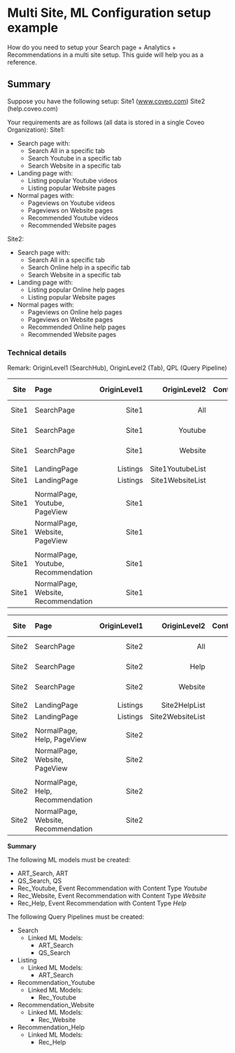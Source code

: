 # Multi Site, ML Configuration setup example
How do you need to setup your Search page + Analytics + Recommendations in a multi site setup.
This guide will help you as a reference.

## Summary
Suppose you have the following setup:
Site1 (www.coveo.com)
Site2 (help.coveo.com)

Your requirements are as follows (all data is stored in a single Coveo Organization):
Site1:
* Search page with:
  * Search All in a specific tab
  * Search Youtube in a specific tab
  * Search Website in a specific tab
* Landing page with:
  * Listing popular Youtube videos
  * Listing popular Website pages
* Normal pages with:
  * Pageviews on Youtube videos
  * Pageviews on Website pages
  * Recommended Youtube videos
  * Recommended Website pages

Site2:
* Search page with:
  * Search All in a specific tab
  * Search Online help in a specific tab
  * Search Website in a specific tab
* Landing page with:
  * Listing popular Online help pages
  * Listing popular Website pages
* Normal pages with:
  * Pageviews on Online help pages
  * Pageviews on Website pages
  * Recommended Online help pages
  * Recommended Website pages

### Technical details
Remark: OriginLevel1 (SearchHub), OriginLevel2 (Tab), QPL (Query Pipeline)

| Site      | Page          | OriginLevel1 | OriginLevel2 | ContentType | QPL | ML Models needed | ML Models QPL |
| --------- |:------------- | ------------:| ------------:| -----------:| --- | -------- | -------- |
| Site1     | SearchPage    | Site1        | All          |             | Search | ART, QS | ART_Search, QS_Search |
| Site1     | SearchPage    | Site1        | Youtube      |             | Search | ART, QS | ART_Search, QS_Search |
| Site1     | SearchPage    | Site1        | Website      |             | Search | ART, QS | ART_Search, QS_Search |
| | | | | | | |
| Site1     | LandingPage   | Listings     | Site1YoutubeList        |             | Listing | ART, QS | ART_Search |
| Site1     | LandingPage   | Listings     | Site1WebsiteList        |             | Listing | ART, QS | ART_Search |
| | | | | | | |
| Site1     | NormalPage, Youtube, PageView   | Site1     |         | Youtube            | - | - | - |
| Site1     | NormalPage, Website, PageView   | Site1     |         | Website            | - | - | - |
| | | | | | | |
| Site1     | NormalPage, Youtube, Recommendation   | Site1     |         | Youtube            | Recommendation_Youtube | Event Recommendation | Rec_Youtube |
| Site1     | NormalPage, Website, Recommendation   | Site1     |         | Website            | Recommendation_Website | Event Recommendation | Rec_Website |

| Site      | Page          | OriginLevel1 | OriginLevel2 | ContentType | QPL | ML Models needed | ML Models QPL |
| --------- |:------------- | ------------:| ------------:| -----------:| --- | -------- | -------- |
| Site2     | SearchPage    | Site2        | All          |             | Search | ART, QS | ART_Search, QS_Search |
| Site2     | SearchPage    | Site2        | Help      |             | Search | ART, QS | ART_Search, QS_Search |
| Site2     | SearchPage    | Site2        | Website      |             | Search | ART, QS | ART_Search, QS_Search |
| | | | | | | |
| Site2     | LandingPage   | Listings     | Site2HelpList        |             | Listing | ART, QS | ART_Search |
| Site2     | LandingPage   | Listings     | Site2WebsiteList        |             | Listing | ART, QS | ART_Search |
| | | | | | | |
| Site2     | NormalPage, Help, PageView   | Site2     |         | Help            | - | - | - |
| Site2     | NormalPage, Website, PageView   | Site2     |         | Website            | - | - | - |
| | | | | | | |
| Site2     | NormalPage, Help, Recommendation   | Site2     |         | Help            | Recommendation_Help | Event Recommendation | Rec_Help |
| Site2     | NormalPage, Website, Recommendation   | Site2     |         | Website            | Recommendation_Website | Event Recommendation | Rec_Website |



**Summary**

The following ML models must be created:
* ART_Search, ART
* QS_Search, QS
* Rec_Youtube, Event Recommendation with Content Type *Youtube*
* Rec_Website, Event Recommendation with Content Type *Website*
* Rec_Help, Event Recommendation with Content Type *Help*

The following Query Pipelines must be created:
* Search
  * Linked ML Models:
    * ART_Search
    * QS_Search
* Listing
  * Linked ML Models:
    * ART_Search
* Recommendation_Youtube
  * Linked ML Models:
    * Rec_Youtube
* Recommendation_Website
  * Linked ML Models:
    * Rec_Website
* Recommendation_Help
  * Linked ML Models:
    * Rec_Help

